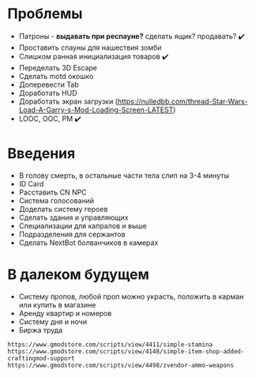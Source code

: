 # Проблемы

- Патроны - **выдавать при респауне?** сделать ящик? продавать? :heavy_check_mark:
- Проставить спауны для нашествия зомби
- Слишком ранная инициализация товаров :heavy_check_mark:
- Переделать 3D Escape
- Сделать motd окошко
- Доперевести Tab
- Доработать HUD
- Доработать экран загрузки (https://nulledbb.com/thread-Star-Wars-Load-A-Garry-s-Mod-Loading-Screen-LATEST)
- LOOC, OOC, PM :heavy_check_mark:

# Введения

- В голову смерть, в остальные части тела слип на 3-4 минуты
- ID Card
- Расставить CN NPC
- Система голосований
- Доделать систему героев
- Сделать здания и управляющих
- Специализации для капралов и выше
- Подразделения для сержантов
- Сделать NextBot болванчиков в камерах

# В далеком будущем

- Систему пропов, любой проп можно украсть, положить в карман или купить в магазине
- Аренду квартир и номеров
- Систему дня и ночи
- Биржа труда

```
https://www.gmodstore.com/scripts/view/4411/simple-stamina
https://www.gmodstore.com/scripts/view/4148/simple-item-shop-added-craftingmod-support
https://www.gmodstore.com/scripts/view/4498/zvendor-ammo-weapons
```
